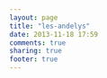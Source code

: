 ```yaml
---
layout: page
title: "les-andelys"
date: 2013-11-18 17:59
comments: true
sharing: true
footer: true
---
```

